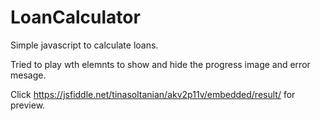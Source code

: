 # LoanCalculator
Simple javascript to calculate loans.

Tried to play wth elemnts to show and hide the progress image and error mesage.

Click https://jsfiddle.net/tinasoltanian/akv2p11v/embedded/result/ for preview.
